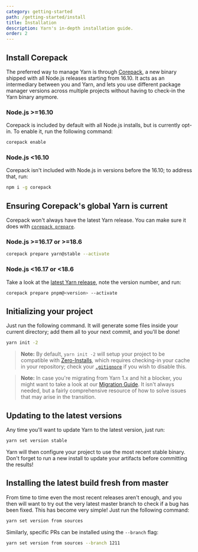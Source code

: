 ```yaml
---
category: getting-started
path: /getting-started/install
title: Installation
description: Yarn's in-depth installation guide.
order: 2
---
```


## Install Corepack

The preferred way to manage Yarn is through [Corepack](https://nodejs.org/dist/latest/docs/api/corepack.html), a new binary shipped with all Node.js releases starting from 16.10. It acts as an intermediary between you and Yarn, and lets you use different package manager versions across multiple projects without having to check-in the Yarn binary anymore.

### Node.js >=16.10

Corepack is included by default with all Node.js installs, but is currently opt-in. To enable it, run the following command:

```bash
corepack enable
```

### Node.js <16.10

Corepack isn't included with Node.js in versions before the 16.10; to address that, run:

```bash
npm i -g corepack
```

## Ensuring Corepack's global Yarn is current

Corepack won't always have the latest Yarn release. You can make sure it does with [`corepack prepare`](https://nodejs.org/api/corepack.html#upgrading-the-global-versions).

### Node.js >=16.17 or >=18.6

```bash
corepack prepare yarn@stable --activate
```

### Node.js <16.17 or <18.6

Take a look at the [latest Yarn release](https://github.com/yarnpkg/berry/releases/latest), note the version number, and run:

```bash
corepack prepare pnpm@<version> --activate
```
## Initializing your project

Just run the following command. It will generate some files inside your current directory; add them all to your next commit, and you'll be done!

```bash
yarn init -2
```

> **Note:** By default, `yarn init -2` will setup your project to be compatible with [Zero-Installs](/features/zero-installs), which requires checking-in your cache in your repository; check your [`.gitignore`](/getting-started/qa#which-files-should-be-gitignored) if you wish to disable this.

> **Note:** In case you're migrating from Yarn 1.x and hit a blocker, you might want to take a look at our [Migration Guide](/getting-started/migration). It isn't always needed, but a fairly comprehensive resource of how to solve issues that may arise in the transition.

## Updating to the latest versions

Any time you'll want to update Yarn to the latest version, just run:

```bash
yarn set version stable
```

Yarn will then configure your project to use the most recent stable binary. Don't forget to run a new install to update your artifacts before committing the results!

## Installing the latest build fresh from master

From time to time even the most recent releases aren't enough, and you then will want to try out the very latest master branch to check if a bug has been fixed. This has become very simple! Just run the following command:

```bash
yarn set version from sources
```

Similarly, specific PRs can be installed using the `--branch` flag:

```bash
yarn set version from sources --branch 1211
```
